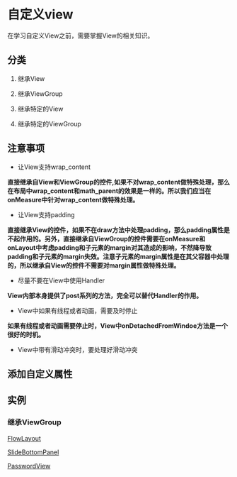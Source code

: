 # 自定义view

在学习自定义View之前，需要掌握View的相关知识。

## 分类

1. 继承View


2. 继承ViewGroup


3. 继承特定的View


4. 继承特定的ViewGroup


## 注意事项

- 让View支持wrap_content

**直接继承自View和ViewGroup的控件,如果不对wrap_content做特殊处理，那么在布局中wrap\_content和math\_parent的效果是一样的。所以我们应当在onMeasure中针对wrap\_content做特殊处理。**

- 让View支持padding

**直接继承View的控件，如果不在draw方法中处理padding，那么padding属性是不起作用的。另外，直接继承自ViewGroup的控件需要在onMeasure和onLayout中考虑padding和子元素的margin对其造成的影响，不然降导致padding和子元素的margin失效。注意子元素的margin属性是在其父容器中处理的，所以继承自View的控件不需要对margin属性做特殊处理。**

- 尽量不要在View中使用Handler

**View内部本身提供了post系列的方法，完全可以替代Handler的作用。**

- View中如果有线程或者动画，需要及时停止

**如果有线程或者动画需要停止时，View中onDetachedFromWindoe方法是一个很好的时机。**

- View中带有滑动冲突时，要处理好滑动冲突

## 添加自定义属性

## 实例

### 继承ViewGroup

[FlowLayout](https://github.com/hongyangAndroid/FlowLayout)

[SlideBottomPanel](https://github.com/kingideayou/SlideBottomPanel)

[PasswordView](https://github.com/xdsjs/PasswordView)


